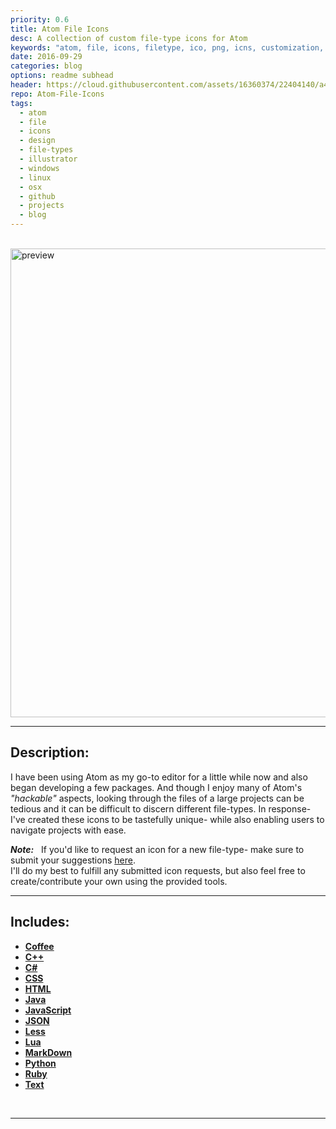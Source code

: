 ```yaml
---
priority: 0.6
title: Atom File Icons
desc: A collection of custom file-type icons for Atom
keywords: "atom, file, icons, filetype, ico, png, icns, customization, theme, design, adobe, illustrator, spotlight, jekyll, blog, github"
date: 2016-09-29
categories: blog
options: readme subhead
header: https://cloud.githubusercontent.com/assets/16360374/22404140/a46933d4-e5df-11e6-9d13-00cb87228bff.png
repo: Atom-File-Icons
tags:
  - atom
  - file
  - icons
  - design
  - file-types
  - illustrator
  - windows
  - linux
  - osx
  - github
  - projects
  - blog
---
```

 
<br/>
<!-- Preview Image -->
  <img class="center" src="https://cloud.githubusercontent.com/assets/16360374/18630210/c95248d4-7e1f-11e6-8dda-c6c590dd53b3.png" width="750" align="center" margin="auto" alt="preview" title="Preview"/>  
<br/>  

<hr/>  

<!-- Description -->
## Description:  

  I have been using Atom as my go-to editor for a little while now and also began developing a few packages. And though I enjoy many of Atom's *"hackable"*  aspects, looking through the files of a large projects can be tedious and it can be difficult to discern different file-types. In response- I've created these icons to be tastefully unique- while also enabling users to navigate projects with ease.  


  ***Note:*** &nbsp;&nbsp;If you'd like to request an icon for a new file-type- make sure to submit your suggestions [here](https://github.com/JonSn0w/Atom-File-Icons/issues).  
  I'll do my best to fulfill any submitted icon requests, but also feel free to create/contribute your own using the provided tools.
<br>  

_________________________________________________________________________   


## Includes:  

  * [**Coffee**](https://github.com/JonSn0w/Atom-File-Icons/blob/master/PNG/coffee.png)  
  * [**C++**](https://github.com/JonSn0w/Atom-File-Icons/blob/master/PNG/cpp.png)  
  * [**C#**](https://github.com/JonSn0w/Atom-File-Icons/blob/master/PNG/csharp.png)  
  * [**CSS**](https://github.com/JonSn0w/Atom-File-Icons/blob/master/PNG/css.png)  
  * [**HTML**](https://github.com/JonSn0w/Atom-File-Icons/blob/master/PNG/html.png)  
  * [**Java**](https://github.com/JonSn0w/Atom-File-Icons/blob/master/PNG/java.png)  
  * [**JavaScript**](https://github.com/JonSn0w/Atom-File-Icons/blob/master/PNG/js.png)  
  * [**JSON**](https://github.com/JonSn0w/Atom-File-Icons/blob/master/PNG/json.png)  
  * [**Less**](https://github.com/JonSn0w/Atom-File-Icons/blob/master/PNG/less.png)  
  * [**Lua**](https://github.com/JonSn0w/Atom-File-Icons/blob/master/PNG/lua.png)  
  * [**MarkDown**](https://github.com/JonSn0w/Atom-File-Icons/blob/master/PNG/md.png)  
  * [**Python**](https://github.com/JonSn0w/Atom-File-Icons/blob/master/PNG/py.png)  
  * [**Ruby**](https://github.com/JonSn0w/Atom-File-Icons/blob/master/PNG/rb.png)  
  * [**Text**](https://github.com/JonSn0w/Atom-File-Icons/blob/master/PNG/txt.png)  
<br>  

______________________________________________________________________________  
